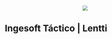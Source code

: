 
<p align="center">
  <b></b><br>
  <br><br>
  <img src="https://user-images.githubusercontent.com/60183353/114283187-148df780-9a0e-11eb-9985-aeda18ce6630.png">
</p>

# Ingesoft Táctico | Lentti

